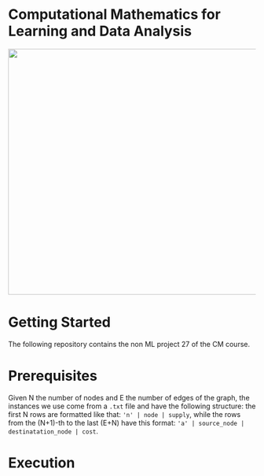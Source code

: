 # **Computational Mathematics for Learning and Data Analysis**

<p align="center">
  <img height=500px width=550px src="https://user-images.githubusercontent.com/73891662/148542540-b0cb8277-d883-46a2-8de1-3058101c0372.PNG">
</p>

# **Getting Started**
The following repository contains the non ML project 27 of the CM course.<br />

# Prerequisites
Given N the number of nodes and E the number of edges of the graph, the instances we use come from a `.txt` file and have the following structure: the first N rows are formatted like that: `'n' | node | supply`, while the rows from the (N+1)-th to the last (E+N) have this format: `'a' | source_node | destinatation_node | cost`.<br />

# Execution
